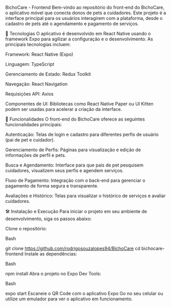 BichoCare - Frontend
Bem-vindo ao repositório do front-end do BichoCare, o aplicativo móvel que conecta donos de pets a cuidadores. Este projeto é a interface principal para os usuários interagirem com a plataforma, desde o cadastro de pets até o agendamento e pagamento de serviços.

🚀 Tecnologias
O aplicativo é desenvolvido em React Native usando o framework Expo para agilizar a configuração e o desenvolvimento. As principais tecnologias incluem:

Framework: React Native (Expo)

Linguagem: TypeScript

Gerenciamento de Estado: Redux Toolkit

Navegação: React Navigation

Requisições API: Axios

Componentes de UI: Bibliotecas como React Native Paper ou UI Kitten podem ser usadas para acelerar a criação da interface.

📱 Funcionalidades
O front-end do BichoCare oferece as seguintes funcionalidades principais:

Autenticação: Telas de login e cadastro para diferentes perfis de usuário (pai de pet e cuidador).

Gerenciamento de Perfis: Páginas para visualização e edição de informações de perfil e pets.

Busca e Agendamento: Interface para que pais de pet pesquisem cuidadores, visualizem seus perfis e agendem serviços.

Fluxo de Pagamento: Integração com o back-end para gerenciar o pagamento de forma segura e transparente.

Avaliações e Histórico: Telas para visualizar o histórico de serviços e avaliar cuidadores.

🛠️ Instalação e Execução
Para iniciar o projeto em seu ambiente de desenvolvimento, siga os passos abaixo:

Clone o repositório:

Bash

git clone https://github.com/rodrigosouzalopes94/BichoCare
cd bichocare-frontend
Instale as dependências:

Bash

npm install
Abra o projeto no Expo Dev Tools:

Bash

expo start
Escaneie o QR Code com o aplicativo Expo Go no seu celular ou utilize um emulador para ver o aplicativo em funcionamento.
